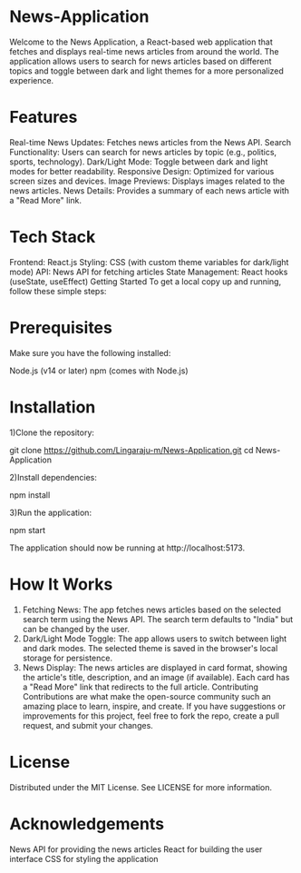 ﻿# News-Application

Welcome to the News Application, a React-based web application that fetches and displays real-time news articles from around the world. The application allows users to search for news articles based on different topics and toggle between dark and light themes for a more personalized experience.

# Features

Real-time News Updates: Fetches news articles from the News API.
Search Functionality: Users can search for news articles by topic (e.g., politics, sports, technology).
Dark/Light Mode: Toggle between dark and light modes for better readability.
Responsive Design: Optimized for various screen sizes and devices.
Image Previews: Displays images related to the news articles.
News Details: Provides a summary of each news article with a "Read More" link.


# Tech Stack
Frontend: React.js
Styling: CSS (with custom theme variables for dark/light mode)
API: News API for fetching articles
State Management: React hooks (useState, useEffect)
Getting Started
To get a local copy up and running, follow these simple steps:

# Prerequisites
Make sure you have the following installed:

Node.js (v14 or later)
npm (comes with Node.js)

# Installation

1)Clone the repository:

git clone https://github.com/Lingaraju-m/News-Application.git
cd News-Application

2)Install dependencies:

npm install

3)Run the application:

npm start

The application should now be running at http://localhost:5173.

# How It Works
1. Fetching News:
The app fetches news articles based on the selected search term using the News API.
The search term defaults to "India" but can be changed by the user.
2. Dark/Light Mode Toggle:
The app allows users to switch between light and dark modes. The selected theme is saved in the browser's local storage for persistence.
3. News Display:
The news articles are displayed in card format, showing the article's title, description, and an image (if available).
Each card has a "Read More" link that redirects to the full article.
Contributing
Contributions are what make the open-source community such an amazing place to learn, inspire, and create. If you have suggestions or improvements for this project, feel free to fork the repo, create a pull request, and submit your changes.


# License
Distributed under the MIT License. See LICENSE for more information.

# Acknowledgements
News API for providing the news articles
React for building the user interface
CSS for styling the application
